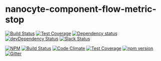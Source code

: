 # nanocyte-component-flow-metric-stop

[![Build Status](https://travis-ci.org/octoblu/nanocyte-component-flow-metric-stop.svg?branch=master)](https://travis-ci.org/octoblu/nanocyte-component-flow-metric-stop)
[![Test Coverage](https://codecov.io/gh/octoblu/nanocyte-component-flow-metric-stop/branch/master/graph/badge.svg)](https://codecov.io/gh/octoblu/nanocyte-component-flow-metric-stop)
[![Dependency status](http://img.shields.io/david/octoblu/nanocyte-component-flow-metric-stop.svg?style=flat)](https://david-dm.org/octoblu/nanocyte-component-flow-metric-stop)
[![devDependency Status](http://img.shields.io/david/dev/octoblu/nanocyte-component-flow-metric-stop.svg?style=flat)](https://david-dm.org/octoblu/nanocyte-component-flow-metric-stop#info=devDependencies)
[![Slack Status](http://community-slack.octoblu.com/badge.svg)](http://community-slack.octoblu.com)

[![NPM](https://nodei.co/npm/nanocyte-component-flow-metric-stop.svg?style=flat)](https://npmjs.org/package/nanocyte-component-flow-metric-stop)
[![Build Status](https://travis-ci.org/octoblu/nanocyte-component-flow-metric-stop.svg?branch=master)](https://travis-ci.org/octoblu/nanocyte-component-flow-metric-stop)
[![Code Climate](https://codeclimate.com/github/octoblu/nanocyte-component-flow-metric-stop/badges/gpa.svg)](https://codeclimate.com/github/octoblu/nanocyte-component-flow-metric-stop)
[![Test Coverage](https://codeclimate.com/github/octoblu/nanocyte-component-flow-metric-stop/badges/coverage.svg)](https://codeclimate.com/github/octoblu/nanocyte-component-flow-metric-stop)
[![npm version](https://badge.fury.io/js/nanocyte-component-flow-metric-stop.svg)](http://badge.fury.io/js/nanocyte-component-flow-metric-stop)
[![Gitter](https://badges.gitter.im/octoblu/help.svg)](https://gitter.im/octoblu/help)
